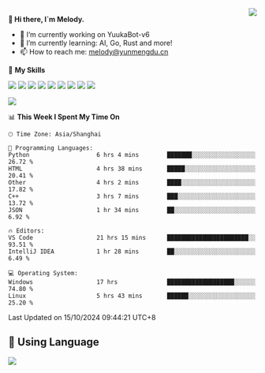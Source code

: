 <a href="#">
  <img align="right" src="https://github-readme-stats.vercel.app/api?username=melodyyuuka&count_private=true&show_icons=true" />
</a>

**👋 Hi there, I`m Melody.**

- 🔭 I’m currently working on YuukaBot-v6
- 🌱 I’m currently learning: AI, Go, Rust and more!
- 📫 How to reach me: melody@yunmengdu.cn

🌟 **My Skills** 

![](https://img.shields.io/badge/-Python-3e74a2?style=flat-square&logo=Python&logoColor=fff)
![](https://img.shields.io/badge/-Java-007396?style=flat-square&logo=OpenJDK&logoColor=fff)
![](https://img.shields.io/badge/-Node.js-339933?style=flat-square&logo=Node.js&logoColor=fff)
![](https://img.shields.io/badge/-Git-f05032?style=flat-square&logo=git&logoColor=fff)
![](https://img.shields.io/badge/-PostgreSQL-4169e1?style=flat-square&logo=PostgreSQL&logoColor=fff)
![](https://img.shields.io/badge/-Rust-000000?style=flat-square&logo=rust&logoColor=fff)
![](https://img.shields.io/badge/-VSCode-007acc?style=flat-square&logo=Visual-Studio-Code&logoColor=fff)
![](https://img.shields.io/badge/-FastAPI-009688?style=flat-square&logo=FastAPI&logoColor=fff)
![](https://img.shields.io/badge/-Linux-000000?style=flat-square&logo=Linux&logoColor=fff)


![](https://wakatime.com/badge/user/fa6dc0e2-47c5-4d2d-ae45-69fec6f2122c.svg)

<!--START_SECTION:waka-->
📊 **This Week I Spent My Time On** 

```text
🕑︎ Time Zone: Asia/Shanghai

💬 Programming Languages: 
Python                   6 hrs 4 mins        ███████░░░░░░░░░░░░░░░░░░   26.72 % 
HTML                     4 hrs 38 mins       █████░░░░░░░░░░░░░░░░░░░░   20.41 % 
Other                    4 hrs 2 mins        ████░░░░░░░░░░░░░░░░░░░░░   17.82 % 
C++                      3 hrs 7 mins        ███░░░░░░░░░░░░░░░░░░░░░░   13.72 % 
JSON                     1 hr 34 mins        ██░░░░░░░░░░░░░░░░░░░░░░░    6.92 % 

🔥 Editors: 
VS Code                  21 hrs 15 mins      ███████████████████████░░   93.51 % 
IntelliJ IDEA            1 hr 28 mins        ██░░░░░░░░░░░░░░░░░░░░░░░    6.49 % 

💻 Operating System: 
Windows                  17 hrs              ███████████████████░░░░░░   74.80 % 
Linux                    5 hrs 43 mins       ██████░░░░░░░░░░░░░░░░░░░   25.20 % 
```


 Last Updated on 15/10/2024 09:44:21 UTC+8
<!--END_SECTION:waka-->

## 🥰 **Using Language**

![](https://github-readme-stats.vercel.app/api/wakatime?username=MelodyYuyuko&layout=compact&hide_border=true)
